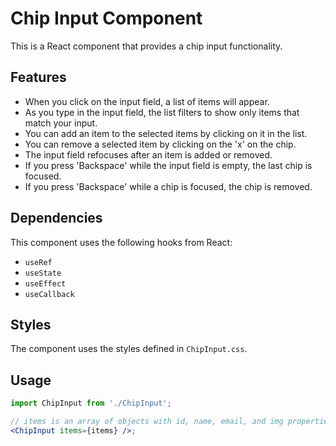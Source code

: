 # Chip Input Component

This is a React component that provides a chip input functionality.

## Features

- When you click on the input field, a list of items will appear.
- As you type in the input field, the list filters to show only items that match your input.
- You can add an item to the selected items by clicking on it in the list.
- You can remove a selected item by clicking on the 'x' on the chip.
- The input field refocuses after an item is added or removed.
- If you press 'Backspace' while the input field is empty, the last chip is focused.
- If you press 'Backspace' while a chip is focused, the chip is removed.

## Dependencies

This component uses the following hooks from React:

- `useRef`
- `useState`
- `useEffect`
- `useCallback`

## Styles

The component uses the styles defined in `ChipInput.css`.

## Usage

```jsx
import ChipInput from './ChipInput';

// items is an array of objects with id, name, email, and img properties
<ChipInput items={items} />;
```
